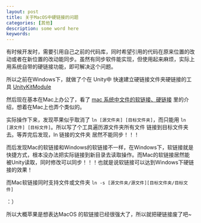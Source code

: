 ```yaml
---
layout: post
title: 关于MacOS中硬链接的问题
categories: [其他]
description: some word here
keywords: 
---
```


有时候开发时，需要引用自己之前的代码库，同时希望引用的代码在原来位置的改动或者在新位置的改动能同步。虽然有同步软件能实现，但使用起来麻烦，实际上用系统自带的硬链接功能，即可解决这个问题。

所以之前在Windows下，就做了个在 Unity中 快速建立硬链接文件夹硬链接的工具 [UnityKitModule](https://github.com/liangddyy/UnityKitModule)

然后现在基本在Mac上办公了，看了 [mac 系统中文件的软链接、硬链接](https://slarker.me/mac-file-link/) 里的介绍，想着在Mac上也弄个类似的。

实际操作下来，发现苹果似乎取消了 `ln [源文件夹] [目标文件夹]`，而只能用 `ln [源文件] [目标文件]`。所以写了个工具遍历源文件夹所有文件 链接到目标文件夹去。等弄完后发现，ln 链接的文件夹 居然不能同步！！！

而后发现Mac的软链接和Windows的软链接不一样，在Windows下，软链接就是快捷方式，根本没办法把实际链接到新目录去读取操作。而Mac的软链接居然能被Unity读取，同时修改可以同步！！！也就是说软链接可以达到Windows下硬链接的效果！

而Mac软链接同时支持文件或文件夹 `ln -s [源文件夹/源文件][目标文件夹/目标文件]`

：） 

所以大概苹果是想表达MacOS 的软链接已经很强大了，所以就把硬链接废了吧~

